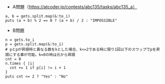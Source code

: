 - A問題（https://atcoder.jp/contests/abc135/tasks/abc135_a）

```
a, b = gets.split.map(&:to_i)
puts (a + b) % 2 == 0 ? (a + b) / 2 : "IMPOSSIBLE"
```

- B問題
```
n = gets.to_i
p = gets.split.map(&:to_i)
# pとpが昇順時と異なる数をkとした場合、k<=2である時に限り1回以下のスワップでpを昇順にする事が可能。k=0の時は元から昇順
cnt = 0
n.times { |i|
  cnt += 1 if p[i] != i + 1
}
puts cnt <= 2 ? "Yes" : "No"
```
